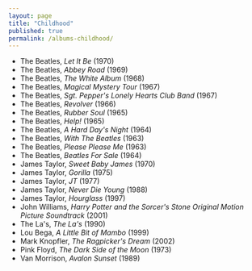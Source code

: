 ```yaml
---
layout: page
title: "Childhood"
published: true
permalink: /albums-childhood/
---
```


* The Beatles, *Let It Be* (1970)
* The Beatles, *Abbey Road* (1969)
* The Beatles, *The White Album* (1968)
* The Beatles, *Magical Mystery Tour* (1967)
* The Beatles, *Sgt. Pepper's Lonely Hearts Club Band* (1967)
* The Beatles, *Revolver* (1966)
* The Beatles, *Rubber Soul* (1965)
* The Beatles, *Help!* (1965)
* The Beatles, *A Hard Day's Night* (1964)
* The Beatles, *With The Beatles* (1963)
* The Beatles, *Please Please Me* (1963)
* The Beatles, *Beatles For Sale* (1964)
* James Taylor, *Sweet Baby James* (1970)
* James Taylor, *Gorilla* (1975)
* James Taylor, *JT* (1977)
* James Taylor, *Never Die Young* (1988)
* James Taylor, *Hourglass* (1997)
* John Williams, *Harry Potter and the Sorcer's Stone Original Motion Picture Soundtrack* (2001)
* The La's, *The La's* (1990)
* Lou Bega, *A Little Bit of Mambo* (1999)
* Mark Knopfler, *The Ragpicker's Dream* (2002)
* Pink Floyd, *The Dark Side of the Moon* (1973)
* Van Morrison, *Avalon Sunset* (1989)
